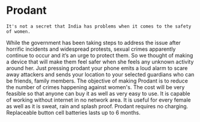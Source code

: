 # Prodant
	It's not a secret that India has problems when it comes to the safety of women.
  While the government has been taking steps to address the issue after horrific incidents and widespread protests, sexual crimes   apparently continue to occur and it’s an urge to protect them. 
 So we thought of making a device that will make them feel safer when she feels any unknown activity around her. 
 Just pressing prodant your phone emits a loud alarm to scare away attackers and sends your location to your selected guardians who can be friends, family members.
 The objective of making Prodant is to reduce the number of crimes happening against women's.
 The cost will be very feasible so that anyone can buy it as well as very easy to use.
 It is capable of working without internet in no network area.
 It is useful for every female as well as it is sweat, rain and splash proof.
 Prodant requires no charging. Replaceable button cell batteries lasts up to 6 months. 
